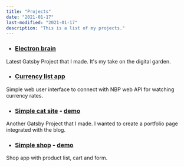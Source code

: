 ```yaml
---
title: "Projects"
date: "2021-01-17"
last-modified: "2021-01-17"
description: "This is a list of my projects."
---
```


- ### [Electron brain](https://github.com/PTR-KLK/electron-brain)
Latest Gatsby Project that I made. It's my take on the digital garden.

- ### [Currency list app](https://github.com/PTR-KLK/currency-list-app)
Simple web user interface to connect with NBP web API for watching currency rates.

- ### [Simple cat site](https://github.com/PTR-KLK/simple-cat-site) - [demo](https://ptr-klk.github.io/simple-cat-site/)
Another Gatsby Project that I made. I wanted to create a portfolio page integrated with the blog.

- ### [Simple shop](https://github.com/PTR-KLK/simple-shop) - [demo](https://ptr-klk.github.io/simple-shop/)
Shop app with product list, cart and form.
